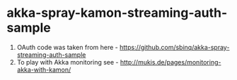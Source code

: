 # akka-spray-kamon-streaming-auth-sample
1. OAuth code was taken from here - https://github.com/sbinq/akka-spray-streaming-auth-sample
2. To play with Akka monitoring see - http://mukis.de/pages/monitoring-akka-with-kamon/
